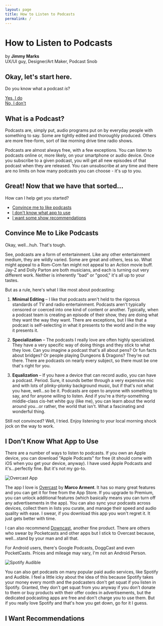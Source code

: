 ```yaml
---
layout: page
title: How to Listen to Podcasts
permalink: /
---
```


# How to Listen to Podcasts

by __Jimmy Marks__  
UX/UI guy, Designer/Art Maker, Podcast Snob

## Okay, let's start here. 

Do you know what a podcast *is*? 

[Yes, I do](#yesIdo)  
[No, I don't](#whatIsAPodcast)

## What is a Podcast? 

Podcasts are, simply put, audio programs put on by everyday people with something to say. Some are tightly edited and thoroughly produced. Others are more free-form, sort of like morning drive time radio shows. 

Podcasts are almost always free, with a few exceptions. You can listen to podcasts online or, more likely, on your smartphone or audio device. Once you subscribe to a given podcast, you will get all new episodes of that podcast when they are released. You can unsubscribe at any time and there are no limits on how many podcasts you can choose - it's up to you. 

## Great! Now that we have that sorted...

How can I help get you started? 

* [Convince me to like podcasts](#convinceMe)
* [I don't know what app to use](#apps) 
* [I want some show recommendations](#recommendations)  

## Convince Me to Like Podcasts

Okay, well...huh. That's tough. 

See, podcasts are a form of entertainment. Like any other entertainment medium, they are wildly varied. Some are great and others, less so. What might appeal to a Rom-Com fan might not appeal to an Action movie buff. Jay-Z and Dolly Parton are both musicians, and each is turning out very different work. Neither is inherently "bad" or "good," it's all up to your tastes. 

But as a rule, here's what I like most about podcasting: 

1. __Minimal Editing__ – I like that podcasts aren't held to the rigorous standards of TV and radio entertainment. Podcasts aren't typically censored or coerced into one kind of content or another. Typically, when a podcast team is creating an episode of their show, they are doing what they want the way they want. There are exceptions, but I like that a podcast is self-selecting in what it presents to the world and in the way it presents it.

2. __Specialization__ – The podcasts I really love are often highly specialized. They have a very specific way of doing things and they stick to what they love. Can you imagine a podcast that's all about pens? Or fun facts about bridges? Or people playing Dungeons & Dragons? They're out there. There are podcasts on nearly every subject, so there must be one that's right for you. 

3. __Equalization__ – If you have a device that can record audio, you can have a podcast. Period. Sure, it sounds better through a very expensive mic and with lots of plinky-plonky background music, but if that's not what you have, well...so be it. Podcasts are open to anyone with something to say, and for anyone willing to listen. And if you're a thirty-something middle-class cis-het white guy (like me), you can learn about the world around you...or rather, the world that isn't. What a fascinating and wonderful thing. 

Still not convinced? Well, I tried. Enjoy listening to your local morning shock jock on the way to work. 

## I Don't Know What App to Use

There are a number of ways to listen to podcasts. If you own an Apple device, you can download "Apple Podcasts" for free (it should come with iOS when you get your device, anyway). I have used Apple Podcasts and it's...perfectly fine. But it's not my go-to. 

![Overcast App]()

The app I love is [Overcast]() by __Marco Arment__. It has so many great features and you can get it for free from the App Store. If you upgrade to Premium, you can unlock additional features (which basically means you can turn off any advertisements in the app). You can also sync your podcasts across devices, collect them in lists you curate, and manage their speed and audio quality with ease. I swear, if you download this app you won't regret it. It just gets better with time. 

I can also recommend [Downcast](), another fine product. There are others who swear by Pocketcasts and other apps but I stick to Overcast because, well...stand by your man and all that. 

For Android users, there's Google Podcasts, DoggCast and even PocketCasts. Prices and mileage may vary, I'm not an Android Person. 

![Spotify Audible]()

You can also get podcasts on many popular paid audio services, like Spotify and Audible. I feel a little icky about the idea of this because Spotify takes your money every month and the podcasters don't get squat if you listen in Spotify. Granted, they don't get squat from you anyway if you don't donate to them or buy products with their offer codes in advertisements, but the dedicated podcasting apps are free and don't charge you to use them. But if you really love Spotify and that's how you get down, go for it I guess.

## I Want Recommendations

